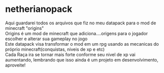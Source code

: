 # netherianopack
Aqui guardarei todos os arquivos que fiz no meu datapack para o mod de minecraft "origins"<br>
Origins é um mod de minecraft que adiciona....origens para o jogador escolher e alterar sua gameplay no jogo<br>
Este datapack visa transformar o mod em um rpg usando as mecanicas do próprio minecraft(conquistas, niveis de xp e etc)<br>
Cada Raça ira se tornar mais forte conforme seu nivel de xp vai aumentando, lembrando que isso ainda é um projeto em desenvolvimento, aproveite!
